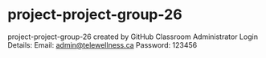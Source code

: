 # project-project-group-26
project-project-group-26 created by GitHub Classroom
Administrator Login Details:
Email: admin@telewellness.ca
Password: 123456
